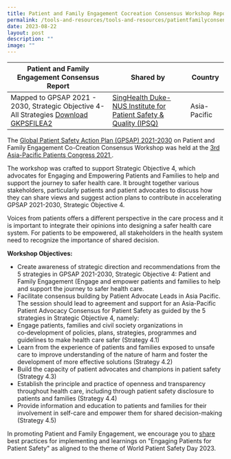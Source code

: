 ```yaml
---
title: Patient and Family Engagement Cocreation Consensus Workshop Report
permalink: /tools-and-resources/tools-and-resources/patientfamilyconsensus/
date: 2023-08-22
layout: post
description: ""
image: ""
---
```

| Patient and Family Engagement Consensus Report | Shared by | Country |
| -------- | -------- | -------- |
| Mapped to GPSAP 2021 - 2030, Strategic Objective 4- All Strategies [Download GKPSFILEA2](/files/gkpsfilea2-20232208_asia-pacific%20patient%20and%20family%20engagement%20consensus%20report.pdf)   | [SingHealth Duke-NUS Institute for Patient Safety & Quality (IPSQ)](https://www.singhealthdukenus.com.sg/ipsq/)    | Asia-Pacific  |


The [Global Patient Safety Action Plan (GPSAP) 2021-2030](https://www.who.int/teams/integrated-health-services/patient-safety/policy/global-patient-safety-action-plan) on Patient and Family Engagement Co-Creation Consensus Workshop was held at the [3rd Asia-Pacific Patients Congress 2021 ](https://www.iapo.org.uk/asia-pacific-patients-congress).

The workshop was crafted to support Strategic Objective 4, which advocates for Engaging and Empowering Patients and Families to help and support the journey to safer health care. It brought together various stakeholders, particularly patients and patient advocates to discuss how they can share views and suggest action plans to contribute in accelerating GPSAP 2021-2030, Strategic Objective 4. 

Voices from patients offers a different perspective in the care process and it is important to integrate their opinions into designing a safer health care system. For patients to be empowered, all stakeholders in the health system need to recognize the importance of shared decision.

**Workshop Objectives:**

* Create awareness of strategic direction and recommendations from the 5 strategies in GPSAP 2021-2030, Strategic Objective 4: Patient and Family Engagement (Engage and empower patients and families to help and support the journey to safer health care.
* Facilitate consensus building by Patient Advocate Leads in Asia Pacific. The session should lead to agreement and support for an Asia-Pacific Patient Advocacy Consensus for Patient Safety as guided by the 5 strategies in Strategic Objective 4, namely:
* Engage patients, families and civil society organizations in co‑development of policies, plans, strategies, programmes and guidelines to make health care safer (Strategy 4.1)
* Learn from the experience of patients and families exposed to unsafe care to improve understanding of the nature of harm and foster the development of more effective solutions (Strategy 4.2)
* Build the capacity of patient advocates and champions in patient safety (Strategy 4.3)
* Establish the principle and practice of openness and transparency throughout health care, including through patient safety disclosure to patients and families (Strategy 4.4)
* Provide information and education to patients and families for their involvement in self-care and empower them for shared decision-making (Strategy 4.5)

In promoting Patient and Family Engagement, we encourage you to [share](https://for.sg/engagingpatientsforpatientsafetywpsd2023) best practices for implementing and learnings on "Engaging Patients for Patient Safety" as aligned to the theme of World Patient Safety Day 2023.